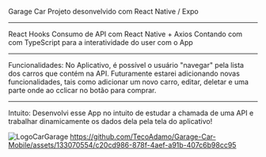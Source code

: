 Garage Car
Projeto desonvelvido com React Native / Expo
____________________________________________

React Hooks
Consumo de API com React Native + Axios
Contando com com TypeScript para a interatividade do user com o App

___________________________________________________________________

Funcionalidades:
No Aplicativo, é possível o usuário "navegar" pela lista dos carros que contém na API. Futuramente estarei adicionando novas funcionalidades, tais como adicionar um novo carro, editar, deletar e uma parte onde ao cclicar no botão para comprar.

___________________________________________________________________

Intuito:
Desenvolvi esse App no intuito de estudar a chamada de uma API e trabalhar dinamicamente os dados dela pela tela do aplicativo!


![LogoCarGarage](https://github.com/TecoAdamo/Garage-Car-Mobile/assets/133070554/5023478c-280a-4dc2-a0d7-522435f7a798) 
https://github.com/TecoAdamo/Garage-Car-Mobile/assets/133070554/c20cd986-878f-4aef-a91b-407c6b98cc95

